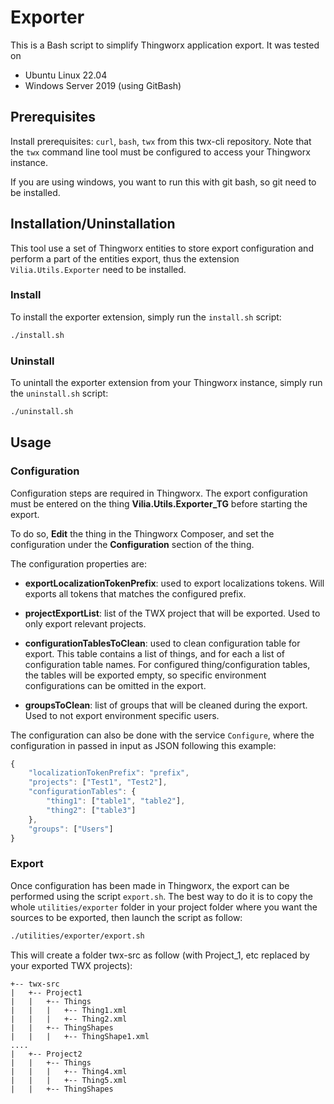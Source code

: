 # Exporter

This is a Bash script to simplify Thingworx application export. It
was tested on

- Ubuntu Linux 22.04
- Windows Server 2019 (using GitBash)

## Prerequisites

Install prerequisites: `curl`, `bash`, `twx` from this twx-cli repository.
Note that the `twx` command line tool must be configured to access your Thingworx instance.

If you are using windows, you want to run this with git bash, so git need to be installed.

## Installation/Uninstallation

This tool use a set of Thingworx entities to store export configuration and perform a part of the entities 
export, thus the extension `Vilia.Utils.Exporter` need to be installed.

### Install

To install the exporter extension, simply run the `install.sh` script:

```bash
./install.sh
```

### Uninstall

To unintall the exporter extension from your Thingworx instance, simply run the `uninstall.sh` script:

```bash
./uninstall.sh
```

## Usage

### Configuration

Configuration steps are required in Thingworx. The export configuration must be entered on the
thing **Vilia.Utils.Exporter_TG** before starting the export.

To do so, **Edit** the thing in the Thingworx Composer, and set the configuration under the
**Configuration** section of the thing.

The configuration properties are:

- **exportLocalizationTokenPrefix**: used to export localizations tokens. Will exports all tokens that matches
the configured prefix.

- **projectExportList**: list of the TWX project that will be exported. Used to only export relevant projects.

- **configurationTablesToClean**: used to clean configuration table for export. This table contains a list of
things, and for each a list of configuration table names. For configured thing/configuration tables, the 
tables will be exported empty, so specific environment configurations can be omitted in the export.

- **groupsToClean**: list of groups that will be cleaned during the export. Used to not export environment
specific users.

The configuration can also be done with the service `Configure`, where the configuration in passed in input 
as JSON following this example:

```javascript
{
    "localizationTokenPrefix": "prefix",
    "projects": ["Test1", "Test2"],
    "configurationTables": {
        "thing1": ["table1", "table2"],
        "thing2": ["table3"]
    },
    "groups": ["Users"]
}
```

### Export

Once configuration has been made in Thingworx, the export can be performed using the script `export.sh`.
The best way to do it is to copy the whole `utilities/exporter` folder in your project folder where you want the 
sources to be exported, then launch the script as follow:

```bash
./utilities/exporter/export.sh
```

This will create a folder twx-src as follow (with Project_1, etc replaced by your exported TWX projects):

```
+-- twx-src
|   +-- Project1
|   |   +-- Things
|   |   |   +-- Thing1.xml   
|   |   |   +-- Thing2.xml 
|   |   +-- ThingShapes
|   |   |   +-- ThingShape1.xml 
....
|   +-- Project2
|   |   +-- Things
|   |   |   +-- Thing4.xml   
|   |   |   +-- Thing5.xml 
|   |   +-- ThingShapes
```